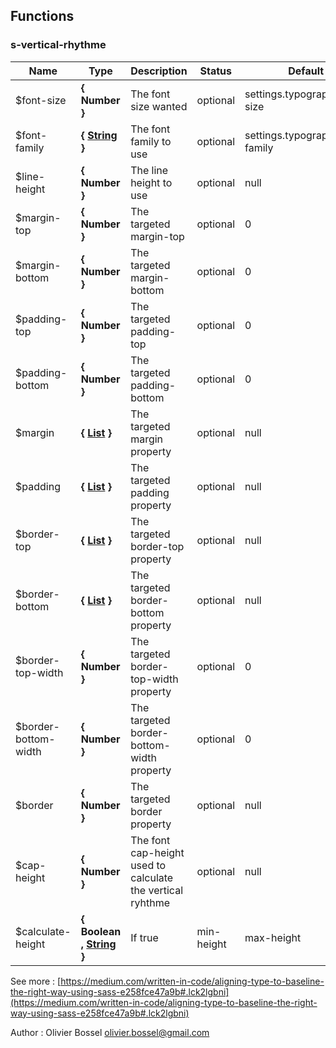 ## Functions


### s-vertical-rhythme




Name  |  Type  |  Description  |  Status  |  Default
------------  |  ------------  |  ------------  |  ------------  |  ------------
$font-size  |  **{ Number }**  |  The font size wanted  |  optional  |  settings.typography.font-size
$font-family  |  **{ [String](http://www.sass-lang.com/documentation/file.SASS_REFERENCE.html#sass-script-strings) }**  |  The font family to use  |  optional  |  settings.typography.font-family
$line-height  |  **{ Number }**  |  The line height to use  |  optional  |  null
$margin-top  |  **{ Number }**  |  The targeted margin-top  |  optional  |  0
$margin-bottom  |  **{ Number }**  |  The targeted margin-bottom  |  optional  |  0
$padding-top  |  **{ Number }**  |  The targeted padding-top  |  optional  |  0
$padding-bottom  |  **{ Number }**  |  The targeted padding-bottom  |  optional  |  0
$margin  |  **{ [List](http://www.sass-lang.com/documentation/file.SASS_REFERENCE.html#lists) }**  |  The targeted margin property  |  optional  |  null
$padding  |  **{ [List](http://www.sass-lang.com/documentation/file.SASS_REFERENCE.html#lists) }**  |  The targeted padding property  |  optional  |  null
$border-top  |  **{ [List](http://www.sass-lang.com/documentation/file.SASS_REFERENCE.html#lists) }**  |  The targeted border-top property  |  optional  |  null
$border-bottom  |  **{ [List](http://www.sass-lang.com/documentation/file.SASS_REFERENCE.html#lists) }**  |  The targeted border-bottom property  |  optional  |  null
$border-top-width  |  **{ Number }**  |  The targeted border-top-width property  |  optional  |  0
$border-bottom-width  |  **{ Number }**  |  The targeted border-bottom-width property  |  optional  |  0
$border  |  **{ Number }**  |  The targeted border property  |  optional  |  null
$cap-height  |  **{ Number }**  |  The font cap-height used to calculate the vertical ryhthme  |  optional  |  null
$calculate-height  |  **{ Boolean , [String](http://www.sass-lang.com/documentation/file.SASS_REFERENCE.html#sass-script-strings) }**  |  If true|min-height|max-height|height, will return the corresponding absolute height value in the map  |  optional  |  false

See more : [https://medium.com/written-in-code/aligning-type-to-baseline-the-right-way-using-sass-e258fce47a9b#.lck2lgbni](https://medium.com/written-in-code/aligning-type-to-baseline-the-right-way-using-sass-e258fce47a9b#.lck2lgbni)

Author : Olivier Bossel <olivier.bossel@gmail.com>